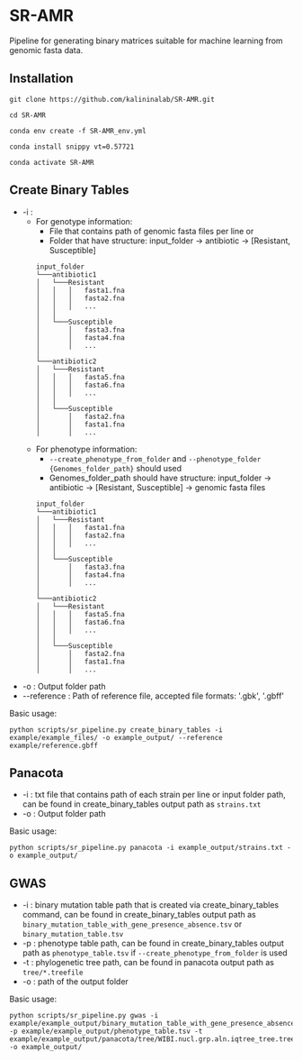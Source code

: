 # SR-AMR

Pipeline for generating binary matrices suitable for machine learning from genomic fasta data.

## Installation

```console
git clone https://github.com/kalininalab/SR-AMR.git

cd SR-AMR

conda env create -f SR-AMR_env.yml

conda install snippy vt=0.57721

conda activate SR-AMR
```

## Create Binary Tables
- -i :
    - For genotype information:
        - File that contains path of genomic fasta files per line
        or
        - Folder that have structure: input_folder -> antibiotic -> [Resistant, Susceptible]
        ```
        input_folder
        └───antibiotic1
        │   └───Resistant
        │   │   │   fasta1.fna
        │   │   │   fasta2.fna
        │   │   │   ...
        │   │
        │   └───Susceptible
        │       │   fasta3.fna
        │       │   fasta4.fna
        │       │   ...
        │   
        └───antibiotic2
        │   └───Resistant
        │   │   │   fasta5.fna
        │   │   │   fasta6.fna
        │   │   │   ...
        │   │
        │   └───Susceptible
        │       │   fasta2.fna
        │       │   fasta1.fna
        │       │   ...
        ```
    - For phenotype information:
        - `--create_phenotype_from_folder` and `--phenotype_folder {Genomes_folder_path}` should used
        - Genomes_folder_path should have structure: input_folder -> antibiotic -> [Resistant, Susceptible] -> genomic fasta files
        ```
        input_folder
        └───antibiotic1
        │   └───Resistant
        │   │   │   fasta1.fna
        │   │   │   fasta2.fna
        │   │   │   ...
        │   │
        │   └───Susceptible
        │       │   fasta3.fna
        │       │   fasta4.fna
        │       │   ...
        │   
        └───antibiotic2
        │   └───Resistant
        │   │   │   fasta5.fna
        │   │   │   fasta6.fna
        │   │   │   ...
        │   │
        │   └───Susceptible
        │       │   fasta2.fna
        │       │   fasta1.fna
        │       │   ...  
        ```
- -o : Output folder path
- --reference : Path of reference file, accepted file formats: '.gbk', '.gbff'

Basic usage:
```console
python scripts/sr_pipeline.py create_binary_tables -i example/example_files/ -o example_output/ --reference example/reference.gbff
```

## Panacota
- -i : txt file that contains path of each strain per line or input folder path, can be found in create_binary_tables output path as `strains.txt`
- -o : Output folder path

Basic usage:
```console
python scripts/sr_pipeline.py panacota -i example_output/strains.txt -o example_output/
```

## GWAS
- -i : binary mutation table path that is created via create_binary_tables command, can be found in create_binary_tables output path as `binary_mutation_table_with_gene_presence_absence.tsv` or `binary_mutation_table.tsv`
- -p : phenotype table path,  can be found in create_binary_tables output path as `phenotype_table.tsv` if `--create_phenotype_from_folder` is used
- -t : phylogenetic tree path, can be found in panacota output path as `tree/*.treefile`
- -o : path of the output folder

Basic usage:
```console
python scripts/sr_pipeline.py gwas -i example/example_output/binary_mutation_table_with_gene_presence_absence.tsv -p example/example_output/phenotype_table.tsv -t example/example_output/panacota/tree/WIBI.nucl.grp.aln.iqtree_tree.treefile -o example_output/
```